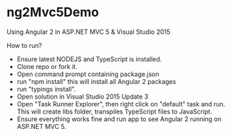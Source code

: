 # ng2Mvc5Demo
Using Angular 2 in ASP.NET MVC 5 &amp; Visual Studio 2015

How to run?
* Ensure latest NODEJS and TypeScript is installed.
* Clone repo or fork it.
* Open command prompt containing package.json
* run "npm install" this will install all Angular 2 packages
* run "typings install".
* Open solution in Visual Studio 2015 Update 3
* Open "Task Runner Explorer", then right click on "default" task and run. This will create libs folder,
transpiles TypeScript files to JavaScript.
* Ensure everything works fine and run app to see Angular 2 running on ASP.NET MVC 5.


